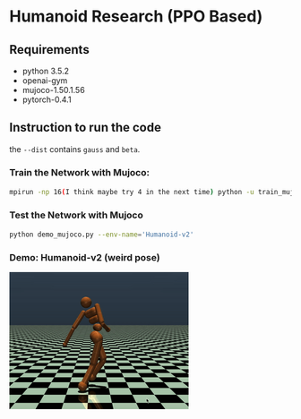 # Humanoid Research (PPO Based)

## Requirements
- python 3.5.2
- openai-gym
- mujoco-1.50.1.56
- pytorch-0.4.1

## Instruction to run the code
the `--dist` contains `gauss` and `beta`. 

### Train the Network with Mujoco:
```bash
mpirun -np 16(I think maybe try 4 in the next time) python -u train_mujoco.py --env-name='Humanoid-v2' --batch-size=64 --lr-decay --ent-coef=0 --total-frames=20000000 --cuda (if you have gpu) 2>&1 | tee exp_humanoid.log

```
### Test the Network with Mujoco
```bash
python demo_mujoco.py --env-name='Humanoid-v2'

```

### Demo: Humanoid-v2 (weird pose)
![Demo](figures_example/humanoid_weird.gif)

